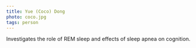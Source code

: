 ```yaml
---
title: Yue (Coco) Dong
photo: coco.jpg
tags: person
---
```


Investigates the role of REM sleep and effects of sleep apnea on cognition.
